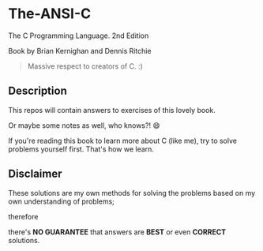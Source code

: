 # The-ANSI-C

The C Programming Language. 2nd Edition

Book by Brian Kernighan and Dennis Ritchie

> Massive respect to creators of C. :)


## Description

This repos will contain answers to exercises of this lovely book.

Or maybe some notes as well, who knows?! :smile:

If you're reading this book to learn more about C (like me), try to solve problems yourself first.
That's how we learn.

## Disclaimer

These solutions are my own methods for solving the problems based on my own understanding of problems; 

therefore

there's **NO GUARANTEE** that answers are **BEST** or even **CORRECT** solutions.
